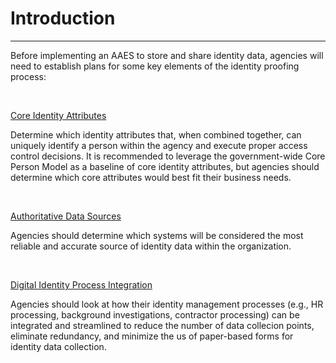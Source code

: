 # Introduction
--------------------------------------------

Before implementing an AAES to store and share identity data, agencies will need to establish plans for some key elements of the identity proofing process: 

<br>

[Core Identity Attributes](../id-attributes)  

Determine which identity attributes that, when combined together, can uniquely identify a person within the agency and execute proper access control decisions. It is recommended to leverage the government-wide Core Person Model as a baseline of core identity attributes, but agencies should determine which core attributes would best fit their business needs.

<br>

[Authoritative Data Sources](../auth-sources) 

Agencies should determine which systems will be considered the most reliable and accurate source of identity data within the organization.

<br>

[Digital Identity Process Integration](../id-integration) 

Agencies should look at how their identity management processes (e.g., HR processing, background investigations, contractor processing) can be integrated and streamlined to reduce the number of data collecion points, eliminate redundancy, and minimize the us of paper-based forms for identity data collection.

